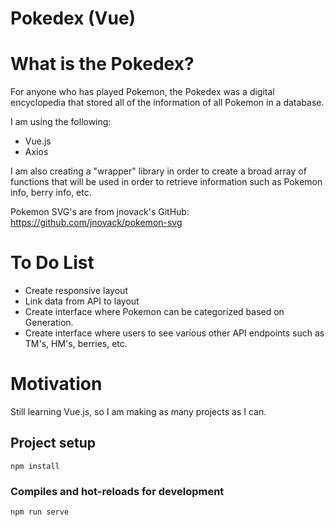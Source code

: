 # Pokedex (Vue)

# What is the Pokedex?
For anyone who has played Pokemon, the Pokedex was a digital encyclopedia that stored all of the information of all Pokemon in a database.

I am using the following:
- Vue.js
- Axios

I am also creating a "wrapper" library in order to create a broad array of functions that will be used in order to retrieve information such as Pokemon info, berry info, etc.

Pokemon SVG's are from jnovack's GitHub:
https://github.com/jnovack/pokemon-svg

# To Do List
* Create responsive layout
* Link data from API to layout
* Create interface where Pokemon can be categorized based on Generation.
* Create interface where users to see various other API endpoints such as TM's, HM's, berries, etc.

# Motivation
Still learning Vue.js, so I am making as many projects as I can.

## Project setup
```
npm install
```

### Compiles and hot-reloads for development
```
npm run serve
```